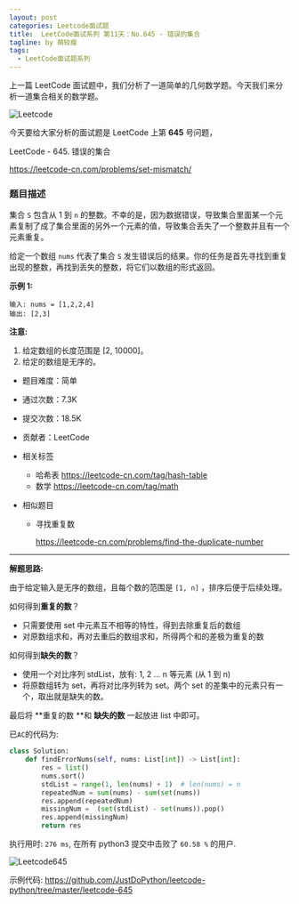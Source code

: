 ```yaml
---
layout: post
categories: Leetcode面试题
title:  LeetCode面试系列 第11天：No.645 - 错误的集合
tagline: by 萌较瘦
tags: 
  - LeetCode面试题系列
---
```


上一篇 LeetCode 面试题中，我们分析了一道简单的几何数学题。今天我们来分析一道集合相关的数学题。

<!--more-->

![Leetcode](http://www.justdopython.com/assets/images/2019/python/LeetCode.png)

今天要给大家分析的面试题是 LeetCode 上第 **645** 号问题，

LeetCode - 645. 错误的集合

<https://leetcode-cn.com/problems/set-mismatch/>

### 题目描述

集合 `S` 包含从 1 到 `n`  的整数。不幸的是，因为数据错误，导致集合里面某一个元素复制了成了集合里面的另外一个元素的值，导致集合丢失了一个整数并且有一个元素重复。

给定一个数组 `nums` 代表了集合 `S` 发生错误后的结果。你的任务是首先寻找到重复出现的整数，再找到丢失的整数，将它们以数组的形式返回。

**示例 1:**

```
输入: nums = [1,2,2,4]
输出: [2,3]
```

**注意:**

1. 给定数组的长度范围是 [2, 10000]。
2. 给定的数组是无序的。

- 题目难度：简单
- 通过次数：7.3K
- 提交次数：18.5K
- 贡献者：LeetCode

- 相关标签 

  - 哈希表
    <https://leetcode-cn.com/tag/hash-table>
  - 数学
    <https://leetcode-cn.com/tag/math>
- 相似题目 

  - 寻找重复数

    <https://leetcode-cn.com/problems/find-the-duplicate-number>

------

**解题思路:**

由于给定输入是无序的数组，且每个数的范围是 `[1, n]` ，排序后便于后续处理。

如何得到**重复的数**？

- 只需要使用 set 中元素互不相等的特性，得到去除重复后的数组
- 对原数组求和，再对去重后的数组求和，所得两个和的差极为重复的数



如何得到**缺失的数**？

- 使用一个对比序列 stdList，放有: 1, 2 ... n 等元素 (从 1 到 n)
- 将原数组转为 set，再将对比序列转为 set。两个 set 的差集中的元素只有一个，取出就是缺失的数。 

最后将 **重复的数 **和 **缺失的数** 一起放进 list 中即可。



已`AC`的代码为:

```python
class Solution:
    def findErrorNums(self, nums: List[int]) -> List[int]:
        res = list()
        nums.sort()
        stdList = range(1, len(nums) + 1)  # len(nums) = n
        repeatedNum = sum(nums) - sum(set(nums))     
        res.append(repeatedNum)
        missingNum =  (set(stdList) - set(nums)).pop()
        res.append(missingNum)
        return res
```

执行用时: `276 ms`, 在所有 python3 提交中击败了 `60.58 %` 的用户.

![Leetcode645](http://www.justdopython.com/assets/images/2019/python/leetcode645.jpg)

示例代码: <https://github.com/JustDoPython/leetcode-python/tree/master/leetcode-645>